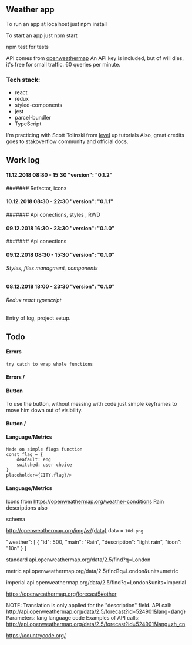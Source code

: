 ## Weather app

To run an app at localhost just
npm install

To start an app just
npm start

npm test 
for tests

API comes from [openweathermap]
An API key is included, but of will dies, it's free for small traffic.
60 queries per minute.

[openweathermap]: <https://openweathermap.org/>

### Tech stack:
 - react
 - redux
 - styled-components
 - jest 
 - parcel-bundler
 - TypeScript

I'm practicing with Scott Tolinski from [level] up tutorials
Also, great credits goes to stakoverflow community and official docs.



[level]: <http://leveluptutorials.com/>



## Work log

#### 11.12.2018 08:80 - 15:30 "version": "0.1.2"

####### Refactor, icons


#### 10.12.2018 08:30 - 22:30 "version": "0.1.1"

####### Api conections, styles , RWD


#### 09.12.2018 16:30 - 23:30 "version": "0.1.0"

####### Api conections



#### 09.12.2018 08:30 - 15:30 "version": "0.1.0"

###### Styles, files managment, components



#### 08.12.2018 18:00 - 23:30 "version": "0.1.0"

###### Redux react typescript

Entry of log, project setup.


## Todo

#### Errors
    try catch to wrap whole functions
#### Errors /

#### Button
To use the button, without messing with code just simple keyframes to move him down
out of visibility.
####  Button /

#### Language/Metrics
    Made on simple flags function
    const flag = {
        deafault: eng
        switched: user choice
    }
    placeholder={CITY.flag}/>
#### Language/Metrics

Icons from 
https://openweathermap.org/weather-conditions
Rain descriptions also

schema 

http://openweathermap.org/img/w/{data}
data = `10d.png`

"weather": [
        {
            "id": 500,
            "main": "Rain",
            "description": "light rain",
            "icon": "10n"
        }
]

standard api.openweathermap.org/data/2.5/find?q=London

metric api.openweathermap.org/data/2.5/find?q=London&units=metric

imperial api.openweathermap.org/data/2.5/find?q=London&units=imperial




https://openweathermap.org/forecast5#other


NOTE: Translation is only applied for the "description" field.
API call:
http://api.openweathermap.org/data/2.5/forecast?id=524901&lang={lang}
Parameters:
lang language code
Examples of API calls:
http://api.openweathermap.org/data/2.5/forecast?id=524901&lang=zh_cn

https://countrycode.org/


